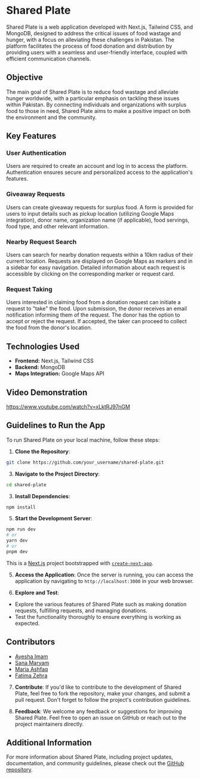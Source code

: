 # Shared Plate

Shared Plate is a web application developed with Next.js, Tailwind CSS, and MongoDB, designed to address the critical issues of food wastage and hunger, with a focus on alleviating these challenges in Pakistan. The platform facilitates the process of food donation and distribution by providing users with a seamless and user-friendly interface, coupled with efficient communication channels.

## Objective

The main goal of Shared Plate is to reduce food wastage and alleviate hunger worldwide, with a particular emphasis on tackling these issues within Pakistan. By connecting individuals and organizations with surplus food to those in need, Shared Plate aims to make a positive impact on both the environment and the community.

## Key Features

### User Authentication
Users are required to create an account and log in to access the platform.
Authentication ensures secure and personalized access to the application's features.

### Giveaway Requests
Users can create giveaway requests for surplus food.
A form is provided for users to input details such as pickup location (utilizing Google Maps integration), donor name, organization name (if applicable), food servings, food type, and other relevant information.

### Nearby Request Search
Users can search for nearby donation requests within a 10km radius of their current location.
Requests are displayed on Google Maps as markers and in a sidebar for easy navigation.
Detailed information about each request is accessible by clicking on the corresponding marker or request card.

### Request Taking
Users interested in claiming food from a donation request can initiate a request to "take" the food.
Upon submission, the donor receives an email notification informing them of the request.
The donor has the option to accept or reject the request.
If accepted, the taker can proceed to collect the food from the donor's location.

## Technologies Used

- **Frontend:** Next.js, Tailwind CSS
- **Backend:** MongoDB
- **Maps Integration:** Google Maps API

## Video Demonstration

https://www.youtube.com/watch?v=xLktRJ97nGM

## Guidelines to Run the App

To run Shared Plate on your local machine, follow these steps:

1. **Clone the Repository**:
```bash
git clone https://github.com/your_username/shared-plate.git
```

3. **Navigate to the Project Directory**:
```bash
cd shared-plate
```

3. **Install Dependencies**:
```bash
npm install
```

5. **Start the Development Server**:
```bash
npm run dev
# or
yarn dev
# or
pnpm dev
```
This is a [Next.js](https://nextjs.org/) project bootstrapped with [`create-next-app`](https://github.com/vercel/next.js/tree/canary/packages/create-next-app).


5. **Access the Application**:
Once the server is running, you can access the application by navigating to `http://localhost:3000` in your web browser.

6. **Explore and Test**:
- Explore the various features of Shared Plate such as making donation requests, fulfilling requests, and managing donations.
- Test the functionality thoroughly to ensure everything is working as expected.

## Contributors

- [Ayesha Imam](https://github.com/Ayesha-Imam)
- [Sana Maryam](https://github.com/Sana-Maryam90)
- [Maria Ashfaq](https://github.com/mariaashfaq02)
- [Fatima Zehra](https://github.com/FZehra1512)


7. **Contribute**:
If you'd like to contribute to the development of Shared Plate, feel free to fork the repository, make your changes, and submit a pull request. Don't forget to follow the project's contribution guidelines.

8. **Feedback**:
We welcome any feedback or suggestions for improving Shared Plate. Feel free to open an issue on GitHub or reach out to the project maintainers directly.

## Additional Information

For more information about Shared Plate, including project updates, documentation, and community guidelines, please check out the [GitHub repository](https://github.com/Sana-Maryam90/Shared-Plate).

